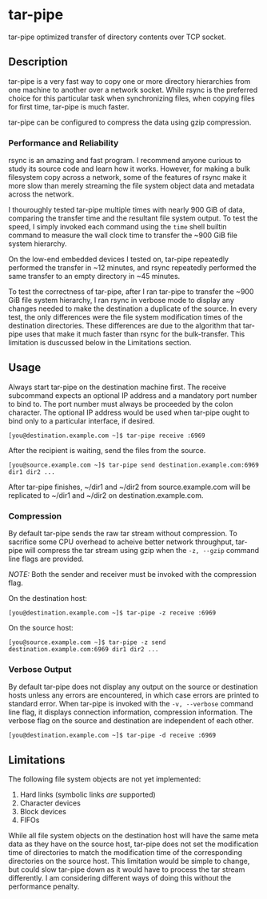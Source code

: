 # tar-pipe

tar-pipe optimized transfer of directory contents over TCP socket.

## Description

tar-pipe is a very fast way to copy one or more directory hierarchies
from one machine to another over a network socket. While rsync is the
preferred choice for this particular task when synchronizing files,
when copying files for first time, tar-pipe is much faster.

tar-pipe can be configured to compress the data using gzip
compression.

### Performance and Reliability

rsync is an amazing and fast program. I recommend anyone curious to
study its source code and learn how it works. However, for making a
bulk filesystem copy across a network, some of the features of rsync
make it more slow than merely streaming the file system object data
and metadata across the network.

I thouroughly tested tar-pipe multiple times with nearly 900 GiB of
data, comparing the transfer time and the resultant file system
output. To test the speed, I simply invoked each command using the
`time` shell builtin command to measure the wall clock time to
transfer the ~900 GiB file system hierarchy.

On the low-end embedded devices I tested on, tar-pipe repeatedly
performed the transfer in ~12 minutes, and rsync repeatedly performed
the same transfer to an empty directory in ~45 minutes.

To test the correctness of tar-pipe, after I ran tar-pipe to transfer
the ~900 GiB file system hierarchy, I ran rsync in verbose mode to
display any changes needed to make the destination a duplicate of the
source. In every test, the only differences were the file system
modification times of the destination directories. These differences
are due to the algorithm that tar-pipe uses that make it much faster
than rsync for the bulk-transfer. This limitation is duscussed below
in the Limitations section.

## Usage

Always start tar-pipe on the destination machine first. The receive
subcommand expects an optional IP address and a mandatory port number
to bind to. The port number must always be proceeded by the colon
character. The optional IP address would be used when tar-pipe ought
to bind only to a particular interface, if desired.

    [you@destination.example.com ~]$ tar-pipe receive :6969

After the recipient is waiting, send the files from the source.

    [you@source.example.com ~]$ tar-pipe send destination.example.com:6969 dir1 dir2 ...

After tar-pipe finishes, ~/dir1 and ~/dir2 from source.example.com
will be replicated to ~/dir1 and ~/dir2 on destination.example.com.

### Compression

By default tar-pipe sends the raw tar stream without compression. To
sacrifice some CPU overhead to acheive better network throughput,
tar-pipe will compress the tar stream using gzip when the `-z, --gzip`
command line flags are provided.

*NOTE:* Both the sender and receiver must be invoked with the
compression flag.

On the destination host:

    [you@destination.example.com ~]$ tar-pipe -z receive :6969

On the source host:

    [you@source.example.com ~]$ tar-pipe -z send destination.example.com:6969 dir1 dir2 ...

### Verbose Output

By default tar-pipe does not display any output on the source or
destination hosts unless any errors are encountered, in which case
errors are printed to standard error. When tar-pipe is invoked with
the `-v, --verbose` command line flag, it displays connection
information, compression information. The verbose flag on the source
and destination are independent of each other.

    [you@destination.example.com ~]$ tar-pipe -d receive :6969

## Limitations

The following file system objects are not yet implemented:

1. Hard links (symbolic links _are_ supported)
1. Character devices
1. Block devices
1. FIFOs

While all file system objects on the destination host will have the
same meta data as they have on the source host, tar-pipe does not set
the modification time of directories to match the modification time of
the corresponding directories on the source host. This limitation
would be simple to change, but could slow tar-pipe down as it would
have to process the tar stream differently. I am considering different
ways of doing this without the performance penalty.
